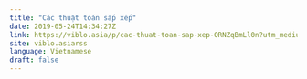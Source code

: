 ```yaml
---
title: "Các thuật toán sắp xếp"
date: 2019-05-24T14:34:27Z
link: https://viblo.asia/p/cac-thuat-toan-sap-xep-ORNZqBmLl0n?utm_medium=RSS&utm_source=news.12bit.vn
site: viblo.asiarss
language: Vietnamese
draft: false
---
```

